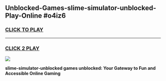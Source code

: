 
## Unblocked-Games-slime-simulator-unblocked-Play-Online #o4iz6
<h3>
<a href="https://news.freeplayer.one?title=slime-simulator-unblocked&ref=3">CLICK TO PLAY</a></h3>
<hr>

<h3>
<a href="https://news.freeplayer.one?title=slime-simulator-unblocked&ref=3">CLICK 2 PLAY</a>
  
</h3>

<a href="https://news.freeplayer.one?title=slime-simulator-unblocked&ref=3"><img src="https://clearcache.store/games.png"></a>


**slime-simulator-unblocked games unblocked: Your Gateway to Fun and Accessible Online Gaming**
